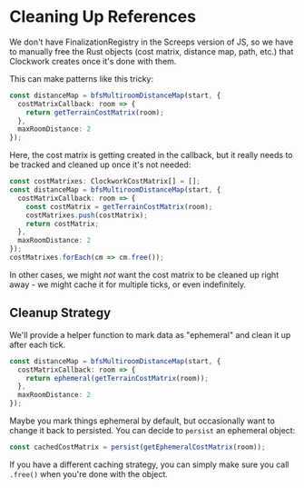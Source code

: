 # Cleaning Up References

We don't have FinalizationRegistry in the Screeps version of JS, so we have to manually free the Rust objects (cost matrix, distance map, path, etc.) that Clockwork creates once it's done with them.

This can make patterns like this tricky:

```ts
const distanceMap = bfsMultiroomDistanceMap(start, {
  costMatrixCallback: room => {
    return getTerrainCostMatrix(room);
  },
  maxRoomDistance: 2
});
```

Here, the cost matrix is getting created in the callback, but it really needs to be tracked and cleaned up once it's not needed:

```ts
const costMatrixes: ClockworkCostMatrix[] = [];
const distanceMap = bfsMultiroomDistanceMap(start, {
  costMatrixCallback: room => {
    const costMatrix = getTerrainCostMatrix(room);
    costMatrixes.push(costMatrix);
    return costMatrix;
  },
  maxRoomDistance: 2
});
costMatrixes.forEach(cm => cm.free());
```

In other cases, we might _not_ want the cost matrix to be cleaned up right away - we might cache it for multiple ticks, or even indefinitely.

## Cleanup Strategy

We'll provide a helper function to mark data as "ephemeral" and clean it up after each tick.

```ts
const distanceMap = bfsMultiroomDistanceMap(start, {
  costMatrixCallback: room => {
    return ephemeral(getTerrainCostMatrix(room));
  },
  maxRoomDistance: 2
});
```

Maybe you mark things ephemeral by default, but occasionally want to change it back to persisted. You can decide to `persist` an ephemeral object:

```ts
const cachedCostMatrix = persist(getEphemeralCostMatrix(room));
```

If you have a different caching strategy, you can simply make sure you call `.free()` when you're done with the object.
